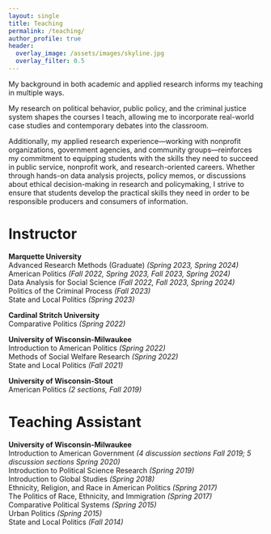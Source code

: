 ```yaml
---
layout: single
title: Teaching
permalink: /teaching/
author_profile: true
header:
  overlay_image: /assets/images/skyline.jpg
  overlay_filter: 0.5
---
```

My background in both academic and applied research informs my teaching in multiple ways.

My research on political behavior, public policy, and the criminal justice system shapes the courses I teach, allowing me to incorporate real-world case studies and contemporary debates into the classroom. 

Additionally, my applied research experience—working with nonprofit organizations, government agencies, and community groups—reinforces my commitment to equipping students with the skills they need to succeed in public service, nonprofit work, and research-oriented careers. Whether through hands-on data analysis projects, policy memos, or discussions about ethical decision-making in research and policymaking, I strive to ensure that students develop the practical skills they need in order to be responsible producers and consumers of information. 

# Instructor
**Marquette University** <br>
Advanced Research Methods (Graduate) _(Spring 2023, Spring 2024)_ <br>
American Politics _(Fall 2022, Spring 2023, Fall 2023, Spring 2024)_ <br>
Data Analysis for Social Science _(Fall 2022, Fall 2023, Spring 2024)_ <br>
Politics of the Criminal Process _(Fall 2023)_ <br>
State and Local Politics _(Spring 2023)_ <br>

**Cardinal Stritch University** <br>
Comparative Politics _(Spring 2022)_ <br> 

**University of Wisconsin-Milwaukee** <br>
Introduction to American Politics _(Spring 2022)_ <br>
Methods of Social Welfare Research _(Spring 2022)_ <br>
State and Local Politics _(Fall 2021)_ <br>
<!-- [Syllabus](https://ajheideman.github.io/PS105F21Syllabus.pdf) <br> -->

**University of Wisconsin-Stout** <br>
American Politics _(2 sections, Fall 2019)_ <br>
<!--[Syllabus](https://ajheideman.github.io/online_syllabus_Fall19.pdf)--> 
<!-- <a href="https://ajheideman.github.io/ajheideman.github.io/resources/online_syllabus_Fall19.pdf" target="_blank">Syllabus</a> -->

# Teaching Assistant

**University of Wisconsin-Milwaukee** <br>
Introduction to American Government _(4 discussion sections Fall 2019; 5 discussion sections Spring 2020)_ <br>
Introduction to Political Science Research _(Spring 2019)_ <br>
Introduction to Global Studies _(Spring 2018)_ <br>
Ethnicity, Religion, and Race in American Politics _(Spring 2017)_ <br>
The Politics of Race, Ethnicity, and Immigration _(Spring 2017)_ <br>
Comparative Political Systems _(Spring 2015)_ <br>
Urban Politics _(Spring 2015)_ <br>
State and Local Politics _(Fall 2014)_ <br>
